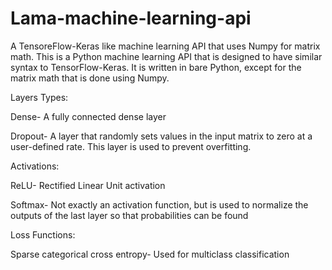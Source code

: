 # Lama-machine-learning-api
A TensoreFlow-Keras like machine learning API that uses Numpy for matrix math.
This is a Python machine learning API that is designed to have similar syntax to TensorFlow-Keras.
It is written in bare Python, except for the matrix math that is done using Numpy.

Layers Types:

Dense- A fully connected dense layer

Dropout- A layer that randomly sets values in the input matrix to zero at a user-defined rate. This layer is used to prevent overfitting.

Activations:

ReLU- Rectified Linear Unit activation

Softmax- Not exactly an activation function, but is used to normalize the outputs of the last layer so that probabilities can be found

Loss Functions:

Sparse categorical cross entropy- Used for multiclass classification
